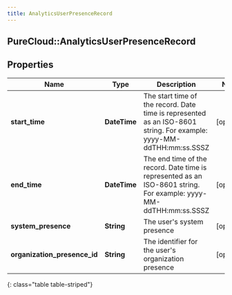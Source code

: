 ```yaml
---
title: AnalyticsUserPresenceRecord
---
```

## PureCloud::AnalyticsUserPresenceRecord

## Properties

|Name | Type | Description | Notes|
|------------ | ------------- | ------------- | -------------|
| **start_time** | **DateTime** | The start time of the record. Date time is represented as an ISO-8601 string. For example: yyyy-MM-ddTHH:mm:ss.SSSZ | [optional] |
| **end_time** | **DateTime** | The end time of the record. Date time is represented as an ISO-8601 string. For example: yyyy-MM-ddTHH:mm:ss.SSSZ | [optional] |
| **system_presence** | **String** | The user&#39;s system presence | [optional] |
| **organization_presence_id** | **String** | The identifier for the user&#39;s organization presence | [optional] |
{: class="table table-striped"}



